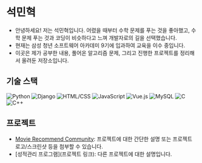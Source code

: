 # 석민혁

- 안녕하세요! 저는 석민혁입니다. 어렸을 때부터 수학 문제를 푸는 것을 좋아했고, 수학 문제 푸는 것과 코딩이 비슷하다고 느껴 개발자로의 길을 선택했습니다. <br>
- 현재는 삼성 청년 소프트웨어 아카데미 9기에 입과하여 교육을 이수 중입니다. <br>
- 이곳은 제가 공부한 내용, 풀어온 알고리즘 문제, 그리고 진행한 프로젝트를 정리해서 올려둔 저장소입니다.<br>


## 기술 스택
![Python](https://img.shields.io/badge/-Python-3776AB?style=flat&logo=python&logoColor=white)
![Django](https://img.shields.io/badge/-Django-092E20?style=flat&logo=django&logoColor=white)
![HTML/CSS](https://img.shields.io/badge/-HTML%2FCSS-E34F26?style=flat&logo=html5&logoColor=white)
![JavaScript](https://img.shields.io/badge/-JavaScript-F7DF1E?style=flat&logo=javascript&logoColor=black)
![Vue.js](https://img.shields.io/badge/-Vue.js-4FC08D?style=flat&logo=vue.js&logoColor=white)
![MySQL](https://img.shields.io/badge/-MySQL-4479A1?style=flat&logo=mysql&logoColor=white)
![C](https://img.shields.io/badge/-C-A8B9CC?style=flat&logo=c&logoColor=white)
![C++](https://img.shields.io/badge/-C++-00599C?style=flat&logo=c%2B%2B&logoColor=white)


## 프로젝트

- [Movie Recommend Community](https://github.com/MinHyukSeok/Project/tree/main/Movie%20Recommend%20Community): 프로젝트에 대한 간단한 설명 또는 프로젝트 로고/스크린샷 등을 첨부할 수 있습니다.
- [성적관리 프로그램](프로젝트 링크): 다른 프로젝트에 대한 설명입니다.
